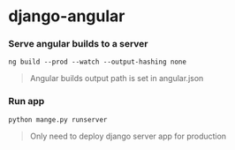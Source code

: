 # django-angular

### Serve angular builds to a server
```
ng build --prod --watch --output-hashing none
```

> Angular builds output path is set in angular.json

### Run app
```
python mange.py runserver
```

> Only need to deploy django server app for production